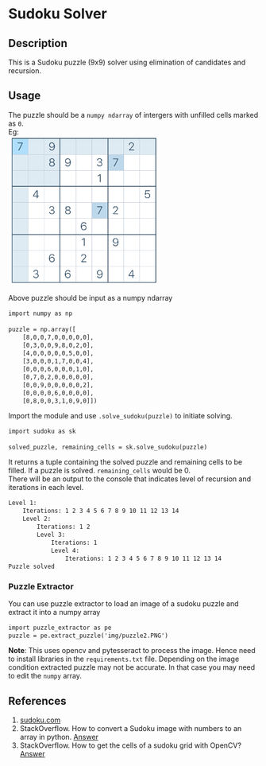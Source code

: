 # Sudoku Solver
## Description
This is a Sudoku puzzle (9x9) solver using elimination of candidates and recursion.

## Usage
The puzzle should be a `numpy ndarray` of intergers with unfilled cells marked as `0`.  
Eg:  
<img src="img/puzzle1.PNG"
     alt="Sudoku Puzzle"
     height="300px" />  

Above puzzle should be input as a numpy ndarray  
```
import numpy as np  

puzzle = np.array([  
    [8,0,0,7,0,0,0,0,0],  
    [0,3,0,0,9,8,0,2,0],  
    [4,0,0,0,0,0,5,0,0],  
    [3,0,0,0,1,7,0,0,4],  
    [0,0,0,6,0,0,0,1,0],  
    [0,7,0,2,0,0,0,0,0],  
    [0,0,9,0,0,0,0,0,2],  
    [0,0,0,0,6,0,0,0,0],  
    [0,8,0,0,3,1,0,9,0]])
```

Import the module and use `.solve_sudoku(puzzle)` to initiate solving.

```
import sudoku as sk  

solved_puzzle, remaining_cells = sk.solve_sudoku(puzzle)
```
It returns a tuple containing the solved puzzle and remaining cells to be filled. If a puzzle is solved. `remaining_cells` would be 0.  
There will be an output to the console that indicates level of recursion and iterations in each level.  
```
Level 1:
	Iterations: 1 2 3 4 5 6 7 8 9 10 11 12 13 14 
	Level 2:
		Iterations: 1 2 
		Level 3:
			Iterations: 1 
			Level 4:
				Iterations: 1 2 3 4 5 6 7 8 9 10 11 12 13 14 
Puzzle solved
```

### Puzzle Extractor
You can use puzzle extractor to load an image of a sudoku puzzle and extract it into a numpy array

```
import puzzle_extractor as pe
puzzle = pe.extract_puzzle('img/puzzle2.PNG')
```
**Note**: This uses opencv and pytesseract to process the image. Hence need to install libraries in the `requirements.txt` file. Depending on the image condition extracted puzzle may not be accurate. In that case you may need to  edit the `numpy` array.

## References

1. [sudoku.com](https://sudoku.com)
2. StackOverflow. How to convert a Sudoku image with numbers to an array in python. [Answer](https://stackoverflow.com/a/68140587)
3. StackOverflow. How to get the cells of a sudoku grid with OpenCV? [Answer](https://stackoverflow.com/a/60392130)